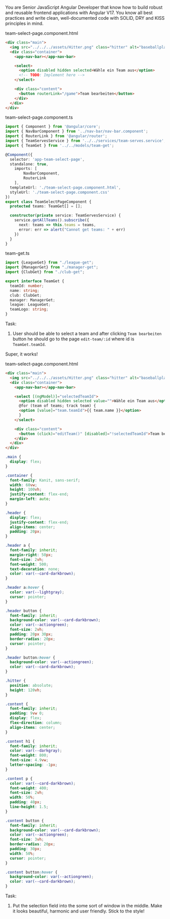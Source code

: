 You are Senior JavaScript Angular Developer that know how to build robust and reusable frontend applications with Angular V17.
You know all best practices and write clean, well-documented code with SOLID, DRY and KISS principles in mind.

team-select-page.component.html
```html
<div class="main">
  <img src="../../../assets/Hitter.png" class="hitter" alt="baseballplayer hitting">
  <div class="container">
    <app-nav-bar></app-nav-bar>

    <select>
      <option disabled hidden selected>Wähle ein Team aus</option>
      <!-- TODO: Implement here -->
    </select>

    <div class="content">
      <button routerLink="/game">Team bearbeiten</button>
    </div>
  </div>
</div>

```

team-select-page.component.ts
```typescript
import { Component } from '@angular/core';
import { NavBarComponent } from '../nav-bar/nav-bar.component';
import { RouterLink } from '@angular/router';
import { TeamServesService } from '../../services/team-serves.service';
import { TeamGet } from '../../models/team-get';

@Component({
  selector: 'app-team-select-page',
  standalone: true,
    imports: [
        NavBarComponent,
        RouterLink
    ],
  templateUrl: './team-select-page.component.html',
  styleUrl: './team-select-page.component.css'
})
export class TeamSelectPageComponent {
  protected teams: TeamGet[] = [];

  constructor(private service: TeamServesService) {
    service.getAllTeams().subscribe({
      next: teams => this.teams = teams,
      error: err => alert("Cannot get teams: " + err)
    })
  }
}
```

team-get.ts
```typescript
import {LeagueGet} from "./league-get";
import {ManagerGet} from "./manager-get";
import {ClubGet} from "./club-get";

export interface TeamGet {
  teamId: number;
  name: string;
  club: ClubGet;
  manager: ManagerGet;
  league: LeagueGet;
  teamLogo: string;
}

```

Task:
1. User should be able to select a team and after clicking `Team bearbeiten` button he should go to the page `edit-team/:id` where id is `TeamGet.teamId`.


Super, it works!

team-select-page.component.html
```html
<div class="main">
  <img src="../../../assets/Hitter.png" class="hitter" alt="baseballplayer hitting">
  <div class="container">
    <app-nav-bar></app-nav-bar>

    <select [(ngModel)]="selectedTeamId">
      <option disabled hidden selected value="">Wähle ein Team aus</option>
      @for (team of teams; track team) {
      <option [value]="team.teamId">{{ team.name }}</option>
      }
    </select>

    <div class="content">
      <button (click)="editTeam()" [disabled]="!selectedTeamId">Team bearbeiten</button>
    </div>
  </div>
</div>
```

```css
.main {
  display: flex;
}

.container {
  font-family: Kanit, sans-serif;
  width: 60vw;
  height: 100vh;
  justify-content: flex-end;
  margin-left: auto;
}

.header {
  display: flex;
  justify-content: flex-end;
  align-items: center;
  padding: 20px;
}

.header a {
  font-family: inherit;
  margin-right: 50px;
  font-size: 2vh;
  font-weight: 500;
  text-decoration: none;
  color: var(--card-darkbrown);
}

.header a:hover {
  color: var(--lightgray);
  cursor: pointer;
}

.header button {
  font-family: inherit;
  background-color: var(--card-darkbrown);
  color: var(--actiongreen);
  font-size: 2vh;
  padding: 20px 30px;
  border-radius: 20px;
  cursor: pointer;
}

.header button:hover {
  background-color: var(--actiongreen);
  color: var(--card-darkbrown);
}

.hitter {
  position: absolute;
  height: 120vh;
}

.content {
  font-family: inherit;
  padding: 9vw 0;
  display: flex;
  flex-direction: column;
  align-items: center;
}

.content h1 {
  font-family: inherit;
  color: var(--darkgray);
  font-weight: 800;
  font-size: 4.9vw;
  letter-spacing: -1px;
}

.content p {
  color: var(--card-darkbrown);
  font-weight: 400;
  font-size: 2vh;
  width: 50%;
  padding: 40px;
  line-height: 1.5;
}

.content button {
  font-family: inherit;
  background-color: var(--card-darkbrown);
  color: var(--actiongreen);
  font-size: 3vh;
  border-radius: 20px;
  padding: 30px;
  width: 50%;
  cursor: pointer;
}

.content button:hover {
  background-color: var(--actiongreen);
  color: var(--card-darkbrown);
}
```

Task:
1. Put the selection field into the some sort of window in the middle. Make it looks beautiful, harmonic and user friendly. Stick to the style!
